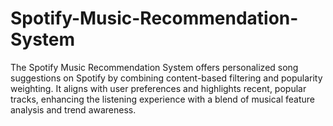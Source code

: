 # Spotify-Music-Recommendation-System
The Spotify Music Recommendation System offers personalized song suggestions on Spotify by combining content-based filtering and popularity weighting. It aligns with user preferences and highlights recent, popular tracks, enhancing the listening experience with a blend of musical feature analysis and trend awareness.
